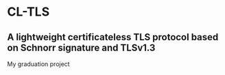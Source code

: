 # CL-TLS
## A lightweight certificateless TLS protocol based on Schnorr signature and TLSv1.3
My graduation project